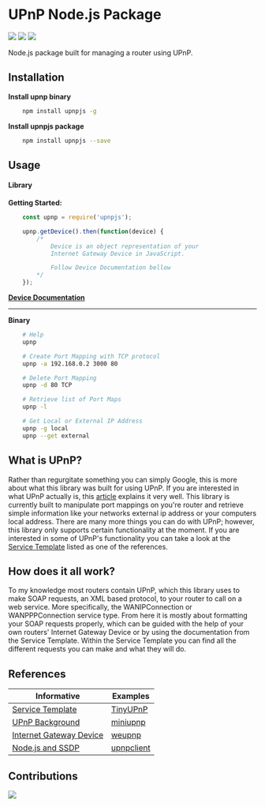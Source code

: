 # UPnP Node.js Package

![](https://img.shields.io/npm/dw/upnpjs?style=for-the-badge)
![](https://img.shields.io/npm/v/upnpjs?style=for-the-badge)
![](https://img.shields.io/github/license/swimauger/upnpjs?style=for-the-badge)

 Node.js package built for managing a router using UPnP.

## Installation
**Install upnp binary**
```bash
    npm install upnpjs -g
```

**Install upnpjs package**
```bash
    npm install upnpjs --save
```

## Usage

#### Library

**Getting Started:**
```JavaScript
    const upnp = require('upnpjs');

    upnp.getDevice().then(function(device) {
        /*
            Device is an object representation of your
            Internet Gateway Device in JavaScript.

            Follow Device Documentation bellow
        */
    });
```

[**Device Documentation**](./docs/device.md)

***

**Binary**
```bash
    # Help
    upnp

    # Create Port Mapping with TCP protocol
    upnp -a 192.168.0.2 3000 80

    # Delete Port Mapping
    upnp -d 80 TCP

    # Retrieve list of Port Maps
    upnp -l

    # Get Local or External IP Address
    upnp -g local
    upnp --get external
```

## What is UPnP?

Rather than regurgitate something you can simply Google, this is more about what this library was built for using UPnP. If you are interested in what UPnP actually is, this [article](https://www.varonis.com/blog/what-is-upnp/) explains it very well. This library is currently built to manipulate port mappings on you're router and retrieve simple information like your networks external ip address or your computers local address. There are many more things you can do with UPnP; however, this library only supports certain functionality at the moment. If you are interested in some of UPnP's functionality you can take a look at the [Service Template](http://upnp.org/specs/gw/UPnP-gw-WANIPConnection-v2-Service.pdf) listed as one of the references.

## How does it all work?

To my knowledge most routers contain UPnP, which this library uses to make SOAP requests, an XML based protocol, to your router to call on a web service. More specifically, the WANIPConnection or WANPPPConnection service type. From here it is mostly about formatting your SOAP requests properly, which can be guided with the help of your own routers' Internet Gateway Device or by using the documentation from the Service Template. Within the Service Template you can find all the different requests you can make and what they will do.

## References

|                                     Informative                                     |                    Examples                       |
| ----------------------------------------------------------------------------------- | ------------------------------------------------- |
| [Service Template](http://upnp.org/specs/gw/UPnP-gw-WANIPConnection-v2-Service.pdf) | [TinyUPnP](https://github.com/ofekp/TinyUPnP)     |
| [UPnP Background](http://www.upnp-hacks.org/upnp.html)                              | [miniupnp](https://github.com/miniupnp/miniupnp)  |
| [Internet Gateway Device](http://www.upnp-hacks.org/igd.html)                       | [weupnp](https://github.com/bitletorg/weupnp)     |
| [Node.js and SSDP](https://coolaj86.com/articles/adventures-in-upnp-with-node-js/)  | [upnpclient](https://github.com/flyte/upnpclient) |

## Contributions

<a href="https://github.com/swimauger/upnpjs/graphs/contributors">
  <img src="https://contributors-img.firebaseapp.com/image?repo=swimauger/upnpjs" />
</a>
